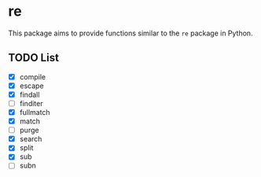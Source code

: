 # re

This package aims to provide functions similar to the `re` package in Python.

## TODO List

- [x] compile
- [x] escape
- [x] findall
- [ ] finditer
- [x] fullmatch
- [x] match
- [ ] purge
- [x] search
- [x] split
- [x] sub
- [ ] subn

